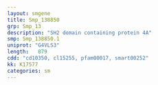 ```yaml
---
layout: smgene
title: Smp_138850
grp: Smp_13
description: "SH2 domain containing protein 4A"
smp: Smp_138850.1
uniprot: "G4VLS3"
length:   879
cdd: "cd10350, cl15255, pfam00017, smart00252"
kk: K17577
categories: sm
---
```

